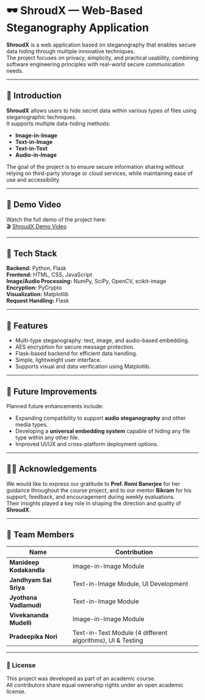 # 🕶️ ShroudX — Web-Based Steganography Application

**ShroudX** is a web application based on steganography that enables secure data hiding through multiple innovative techniques.  
The project focuses on privacy, simplicity, and practical usability, combining software engineering principles with real-world secure communication needs.

---

## 📘 Introduction

**ShroudX** allows users to hide secret data within various types of files using steganographic techniques.  
It supports multiple data-hiding methods:

- **Image-in-Image**
- **Text-in-Image**
- **Text-in-Text**
- **Audio-in-Image**

The goal of the project is to ensure secure information sharing without relying on third-party storage or cloud services, while maintaining ease of use and accessibility.

---

## 🎥 Demo Video

Watch the full demo of the project here:  
🎬 [ShroudX Demo Video](https://youtu.be/Oz_9VraoEec)

---

## 🧰 Tech Stack

**Backend:** Python, Flask  
**Frontend:** HTML, CSS, JavaScript  
**Image/Audio Processing:** NumPy, SciPy, OpenCV, scikit-image  
**Encryption:** PyCrypto  
**Visualization:** Matplotlib  
**Request Handling:** Flask  

---

## 🧠 Features

- Multi-type steganography: text, image, and audio-based embedding.  
- AES encryption for secure message protection.  
- Flask-based backend for efficient data handling.  
- Simple, lightweight user interface.  
- Supports visual and data verification using Matplotlib.  

---

## 🧩 Future Improvements

Planned future enhancements include:

- Expanding compatibility to support **audio steganography** and other media types.  
- Developing a **universal embedding system** capable of hiding any file type within any other file.  
- Improved UI/UX and cross-platform deployment options.

---

## 👨‍🏫 Acknowledgements

We would like to express our gratitude to **Prof. Romi Banerjee** for her guidance throughout the course project, and to our mentor **Bikram** for his support, feedback, and encouragement during weekly evaluations.  
Their insights played a key role in shaping the direction and quality of **ShroudX**.

---

## 👥 Team Members

| Name | Contribution |
|------|---------------|
| **Manideep Kodakandla** | Image-in-Image Module |
| **Jandhyam Sai Sriya** | Text-in-Image Module, UI Development |
| **Jyothsna Vadlamudi** | Text-in-Image Module |
| **Vivekananda Mudelli** | Image-in-Image Module |
| **Pradeepika Nori** | Text-in-Text Module (4 different algorithms), UI & Testing |

---

### 🧾 License

This project was developed as part of an academic course.  
All contributors share equal ownership rights under an open academic license.
